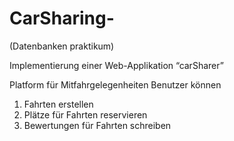 # CarSharing-

(Datenbanken praktikum)

Implementierung einer Web-Applikation “carSharer”

Platform für Mitfahrgelegenheiten
Benutzer können
  1) Fahrten erstellen
  2) Plätze für Fahrten reservieren
  3) Bewertungen für Fahrten schreiben
